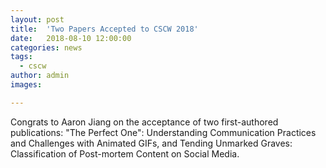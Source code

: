 ```yaml
---
layout: post
title:  'Two Papers Accepted to CSCW 2018'
date:   2018-08-10 12:00:00
categories: news
tags:
  - cscw
author: admin
images:

---
```

Congrats to Aaron Jiang on the acceptance of two first-authored publications: "The Perfect One": Understanding Communication Practices and Challenges with Animated GIFs, and Tending Unmarked Graves: Classification of Post-mortem Content on Social Media.

